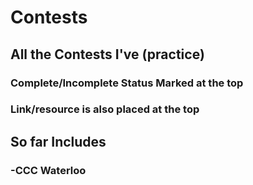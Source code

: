 # Contests

## All the Contests I've (practice)

### Complete/Incomplete Status Marked at the top

### Link/resource is also placed at the top

## So far Includes

### -CCC Waterloo
